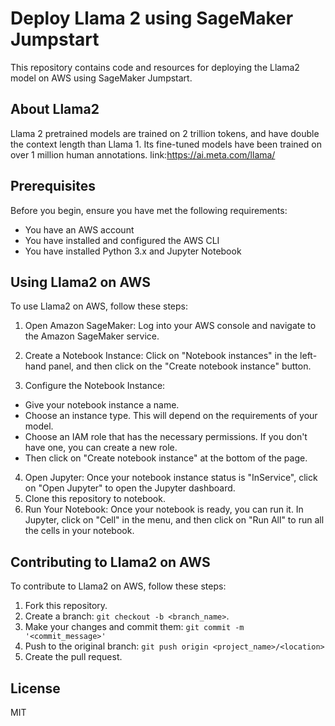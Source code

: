 # Deploy Llama 2 using SageMaker Jumpstart
This repository contains code and resources for deploying the Llama2 model on AWS using SageMaker Jumpstart.

## About Llama2
Llama 2 pretrained models are trained on 2 trillion tokens, and have double the context length than Llama 1. Its fine-tuned models have been trained on over 1 million human annotations.
link:https://ai.meta.com/llama/

## Prerequisites
Before you begin, ensure you have met the following requirements:
* You have an AWS account
* You have installed and configured the AWS CLI
* You have installed Python 3.x and Jupyter Notebook

## Using Llama2 on AWS
To use Llama2 on AWS, follow these steps:
1. Open Amazon SageMaker: Log into your AWS console and navigate to the Amazon SageMaker service.
2. Create a Notebook Instance: Click on "Notebook instances" in the left-hand panel, and then click on the "Create notebook instance" button.

3. Configure the Notebook Instance:
* Give your notebook instance a name.
* Choose an instance type. This will depend on the requirements of your model.
* Choose an IAM role that has the necessary permissions. If you don't have one, you can create a new role.
* Then click on "Create notebook instance" at the bottom of the page.
4. Open Jupyter: Once your notebook instance status is "InService", click on "Open Jupyter" to open the Jupyter dashboard.
5. Clone this repository to notebook.
6. Run Your Notebook: Once your notebook is ready, you can run it. In Jupyter, click on "Cell" in the menu, and then click on "Run All" to run all the cells in your notebook.

## Contributing to Llama2 on AWS
To contribute to Llama2 on AWS, follow these steps:
1. Fork this repository.
2. Create a branch: `git checkout -b <branch_name>`.
3. Make your changes and commit them: `git commit -m '<commit_message>'`
4. Push to the original branch: `git push origin <project_name>/<location>`
5. Create the pull request.


## License
MIT
